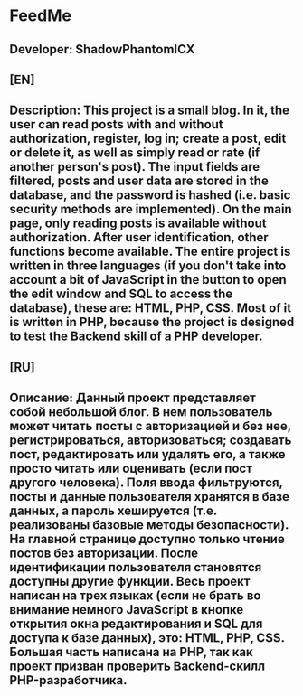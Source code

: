 # FeedMe

## Developer: ShadowPhantomICX

## [EN]

## Description: This project is a small blog. In it, the user can read posts with and without authorization, register, log in; create a post, edit or delete it, as well as simply read or rate (if another person's post). The input fields are filtered, posts and user data are stored in the database, and the password is hashed (i.e. basic security methods are implemented). On the main page, only reading posts is available without authorization. After user identification, other functions become available. The entire project is written in three languages (if you don't take into account a bit of JavaScript in the button to open the edit window and SQL to access the database), these are: HTML, PHP, CSS. Most of it is written in PHP, because the project is designed to test the Backend skill of a PHP developer.

## [RU]

## Описание: Данный проект представляет собой небольшой блог. В нем пользователь может читать посты с авторизацией и без нее, регистрироваться, авторизоваться; создавать пост, редактировать или удалять его, а также просто читать или оценивать (если пост другого человека). Поля ввода фильтруются, посты и данные пользователя хранятся в базе данных, а пароль хешируется (т.е. реализованы базовые методы безопасности). На главной странице доступно только чтение постов без авторизации. После идентификации пользователя становятся доступны другие функции. Весь проект написан на трех языках (если не брать во внимание немного JavaScript в кнопке открытия окна редактирования и SQL для доступа к базе данных), это: HTML, PHP, CSS. Большая часть написана на PHP, так как проект призван проверить Backend-скилл PHP-разработчика.
